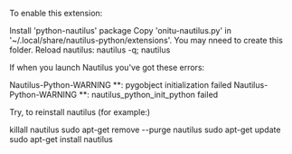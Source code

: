 To enable this extension:

Install 'python-nautilus' package
Copy 'onitu-nautilus.py' in '~/.local/share/nautilus-python/extensions'. You may nneed to create this folder.
Reload nautilus: nautilus -q; nautilus


If when you launch Nautilus you've got these errors:

Nautilus-Python-WARNING **: pygobject initialization failed
Nautilus-Python-WARNING **: nautilus_python_init_python failed

Try, to reinstall nautilus (for example:)

killall nautilus
sudo apt-get remove --purge nautilus
sudo apt-get update
sudo apt-get install nautilus
